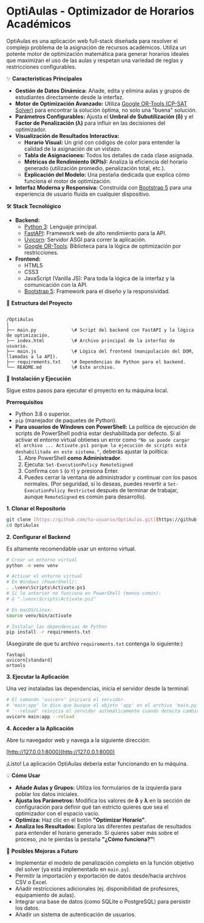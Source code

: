 # OptiAulas - Optimizador de Horarios Académicos

OptiAulas es una aplicación web full-stack diseñada para resolver el complejo problema de la asignación de recursos académicos. Utiliza un potente motor de optimización matemática para generar horarios ideales que maximizan el uso de las aulas y respetan una variedad de reglas y restricciones configurables.

✨ **Características Principales**

* **Gestión de Datos Dinámica:** Añade, edita y elimina aulas y grupos de estudiantes directamente desde la interfaz.
* **Motor de Optimización Avanzado:** Utiliza [Google OR-Tools (CP-SAT Solver)](https://developers.google.com/optimization/cp/cp_solver) para encontrar la solución óptima, no solo una "buena" solución.
* **Parámetros Configurables:** Ajusta el **Umbral de Subutilización (δ)** y el **Factor de Penalización (λ)** para influir en las decisiones del optimizador.
* **Visualización de Resultados Interactiva:**
    * **Horario Visual:** Un grid con códigos de color para entender la calidad de la asignación de un vistazo.
    * **Tabla de Asignaciones:** Todos los detalles de cada clase asignada.
    * **Métricas de Rendimiento (KPIs):** Analiza la eficiencia del horario generado (utilización promedio, penalización total, etc.).
    * **Explicación del Modelo:** Una pestaña dedicada que explica cómo funciona el motor de optimización.
* **Interfaz Moderna y Responsiva:** Construida con [Bootstrap 5](https://getbootstrap.com/) para una experiencia de usuario fluida en cualquier dispositivo.

🛠️ **Stack Tecnológico**

* **Backend:**
    * [Python 3](https://www.python.org/): Lenguaje principal.
    * [FastAPI](https://fastapi.tiangolo.com/): Framework web de alto rendimiento para la API.
    * [Uvicorn](https://www.uvicorn.org/): Servidor ASGI para correr la aplicación.
    * [Google OR-Tools](https://developers.google.com/optimization/): Biblioteca para la lógica de optimización por restricciones.
* **Frontend:**
    * HTML5
    * CSS3
    * JavaScript (Vanilla JS): Para toda la lógica de la interfaz y la comunicación con la API.
    * [Bootstrap 5](https://getbootstrap.com/): Framework para el diseño y la responsividad.

📁 **Estructura del Proyecto**

```

/OptiAulas
│
├── main.py             \# Script del backend con FastAPI y la lógica de optimización.
├── index.html          \# Archivo principal de la interfaz de usuario.
├── main.js             \# Lógica del frontend (manipulación del DOM, llamadas a la API).
├── requirements.txt    \# Dependencias de Python para el backend.
└── README.md           \# Este archivo.

````

🚀 **Instalación y Ejecución**

Sigue estos pasos para ejecutar el proyecto en tu máquina local.

**Prerrequisitos**

* Python 3.8 o superior.
* `pip` (manejador de paquetes de Python).
* **Para usuarios de Windows con PowerShell:** La política de ejecución de scripts de PowerShell podría estar deshabilitada por defecto. Si al activar el entorno virtual obtienes un error como `"No se puede cargar el archivo ... Activate.ps1 porque la ejecución de scripts está deshabilitada en este sistema."`, deberás ajustar la política:
    1.  Abre PowerShell **como Administrador**.
    2.  Ejecuta: `Set-ExecutionPolicy RemoteSigned`
    3.  Confirma con `S` (o `Y`) y presiona Enter.
    4.  Puedes cerrar la ventana de administrador y continuar con los pasos normales. (Por seguridad, si lo deseas, puedes revertir a `Set-ExecutionPolicy Restricted` después de terminar de trabajar, aunque `RemoteSigned` es común para desarrollo).

**1. Clonar el Repositorio**

```bash
git clone [https://github.com/tu-usuario/OptiAulas.git](https://github.com/tu-usuario/OptiAulas.git)
cd OptiAulas
````

**2. Configurar el Backend**

Es altamente recomendable usar un entorno virtual.

```bash
# Crear un entorno virtual
python -m venv venv

# Activar el entorno virtual
# En Windows (PowerShell):
. .\venv\Scripts\Activate.ps1
# Si lo anterior no funciona en PowerShell (menos común):
# & ".\venv\Scripts\Activate.ps1"

# En macOS/Linux:
source venv/bin/activate

# Instalar las dependencias de Python
pip install -r requirements.txt
```

(Asegúrate de que tu archivo `requirements.txt` contenga lo siguiente:)

```
fastapi
uvicorn[standard]
ortools
```

**3. Ejecutar la Aplicación**

Una vez instaladas las dependencias, inicia el servidor desde la terminal:

```bash
# El comando 'uvicorn' iniciará el servidor.
# 'main:app' le dice que busque el objeto 'app' en el archivo 'main.py'.
# '--reload' reinicia el servidor automáticamente cuando detecta cambios en el código.
uvicorn main:app --reload
```

**4. Acceder a la Aplicación**

Abre tu navegador web y navega a la siguiente dirección:

[http://127.0.0.1:8000](http://127.0.0.1:8000)

¡Listo\! La aplicación OptiAulas debería estar funcionando en tu máquina.

💡 **Cómo Usar**

  * **Añade Aulas y Grupos:** Utiliza los formularios de la izquierda para poblar los datos iniciales.
  * **Ajusta los Parámetros:** Modifica los valores de **δ** y **λ** en la sección de configuración para definir qué tan estricto quieres que sea el optimizador con el espacio vacío.
  * **Optimiza:** Haz clic en el botón **"Optimizar Horario"**.
  * **Analiza los Resultados:** Explora las diferentes pestañas de resultados para entender el horario generado. Si quieres saber más sobre el proceso, ¡no te pierdas la pestaña **"¿Cómo funciona?"**\!

🔭 **Posibles Mejoras a Futuro**

  * Implementar el modelo de penalización completo en la función objetivo del solver (ya está implementado en `main.py`).
  * Permitir la importación y exportación de datos desde/hacia archivos CSV o Excel.
  * Añadir restricciones adicionales (ej. disponibilidad de profesores, equipamiento de aulas).
  * Integrar una base de datos (como SQLite o PostgreSQL) para persistir los datos.
  * Añadir un sistema de autenticación de usuarios.

<!-- end list -->
